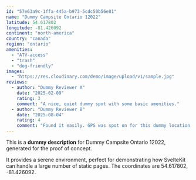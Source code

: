 ```yaml
---
id: "57e63a9c-1ffa-445a-b973-5cdc50b56e81"
name: "Dummy Campsite Ontario 12022"
latitude: 54.617802
longitude: -81.426092
continent: "north-america"
country: "canada"
region: "ontario"
amenities:
  - "ATV-access"
  - "trash"
  - "dog-friendly"
images:
  - "https://res.cloudinary.com/demo/image/upload/v1/sample.jpg"
reviews:
  - author: "Dummy Reviewer A"
    date: "2025-02-09"
    rating: 3
    comment: "A nice, quiet dummy spot with some basic amenities."
  - author: "Dummy Reviewer B"
    date: "2025-08-04"
    rating: 4
    comment: "Found it easily. GPS was spot on for this dummy location."
---
```


This is a **dummy description** for Dummy Campsite Ontario 12022, generated for the proof of concept.

It provides a serene environment, perfect for demonstrating how SvelteKit can handle a large number of static pages. The coordinates are 54.617802, -81.426092.
